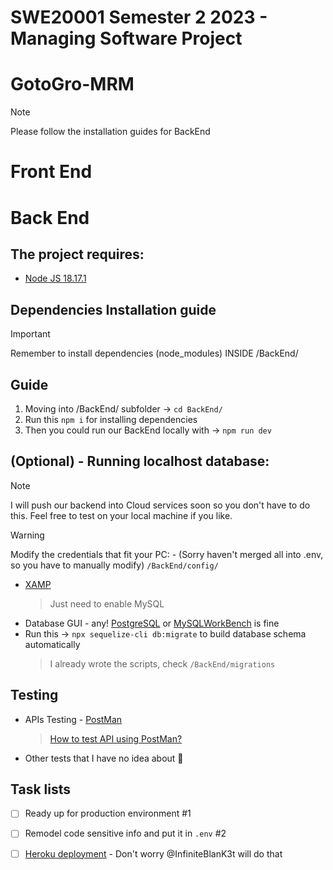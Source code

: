 # SWE20001 Semester 2 2023 - Managing Software Project
# GotoGro-MRM

> [!NOTE]
> Please follow the installation guides for BackEnd



# Front End

# Back End


## The project requires:
- [Node JS 18.17.1](https://nodejs.org/en)

## Dependencies Installation guide

> [!Important]
 > Remember to install dependencies (node_modules) INSIDE /BackEnd/
## Guide
1. Moving into /BackEnd/ subfolder -> ```cd BackEnd/```
2. Run this ```npm i``` for installing dependencies
3. Then you could run our BackEnd locally with -> ```npm run dev```


## (Optional) - Running localhost database:
> [!NOTE]
> I will push our backend into Cloud services soon so you don't have to do this. Feel free to test on your local machine if you like.

> [!Warning]
> Modify the credentials that fit your PC: - (Sorry haven't merged all into .env, so you have to manually modify)
  ``` /BackEnd/config/ ```
- [XAMP](https://www.apachefriends.org/download.html)
  > Just need to enable MySQL
- Database GUI - any! [PostgreSQL](https://www.postgresql.org/) or [MySQLWorkBench](https://www.mysql.com/products/workbench/) is fine
- Run this -> ```npx sequelize-cli db:migrate``` to build database schema automatically
  > I already wrote the scripts, check ```/BackEnd/migrations```

## Testing
- APIs Testing - [PostMan](https://www.postman.com)
  > [How to test API using PostMan?](https://youtu.be/CLG0ha_a0q8?si=X-ED1t5GpPRQ-qct)
- Other tests that I have no idea about 🤷

## Task lists
- [ ] Ready up for production environment #1
- [ ] Remodel code sensitive info and put it in `.env` #2
- [ ] [Heroku deployment](https://dashboard.heroku.com/login) - Don't worry @InfiniteBlanK3t will do that


